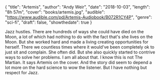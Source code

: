 {
  "title": "Artemis",
  "author": "Andy Weir",
  "date": "2018-10-03",
  "length": "8h 57m",
  "cover": "books/artemis.jpg",
  "audible": "https://www.audible.com/pd/Artemis-Audiobook/B072R1CY4P",
  "genre": "sci-fi",
  "draft": false,
  "showthedate": true
}

Jazz hustles. There are hundreds of ways she could have died on the Moon, a lot of which had nothing to do with the fact that's she lives on the Moon. But she worked hard and made a living creating opportunities for herself. There we countless times where it would've been completely ok to just sit and complain. She often did. But she also quickly started to contrive ways to solve her problems. I am all about that. I know this is not The Martian. It says Artemis on the cover. And the story did seem to depend a lot more on the hard science to wow the listener. But I have nothing but respect for Jazz.